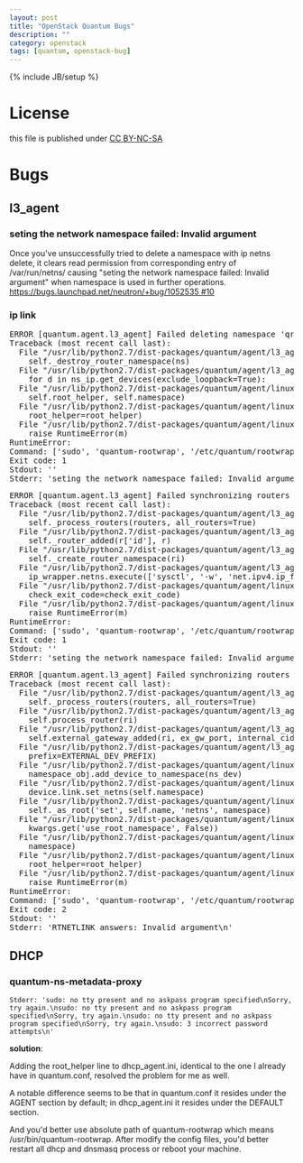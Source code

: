 ```yaml
---
layout: post
title: "OpenStack Quantum Bugs"
description: ""
category: openstack
tags: [quantum, openstack-bug]
---
```

{% include JB/setup %}
# License
this file is published under [CC BY-NC-SA](http://creativecommons.org/licenses/by-nc-sa/3.0/)

# Bugs
## l3_agent
### seting the network namespace failed: Invalid argument
Once you've unsuccessfully tried to delete a namespace with ip netns delete,
it clears read permission from corresponding entry of /var/run/netns/ causing "seting the network namespace failed: Invalid argument" when namespace is used in further operations. [https://bugs.launchpad.net/neutron/+bug/1052535 #10](https://bugs.launchpad.net/neutron/+bug/1052535)

### ip link
<pre>ERROR [quantum.agent.l3_agent] Failed deleting namespace 'qrouter-ca26e546-384e-48fb-a55f-a632e632c855'
Traceback (most recent call last):
  File "/usr/lib/python2.7/dist-packages/quantum/agent/l3_agent.py", line 187, in _destroy_router_namespaces
    self._destroy_router_namespace(ns)
  File "/usr/lib/python2.7/dist-packages/quantum/agent/l3_agent.py", line 193, in _destroy_router_namespace
    for d in ns_ip.get_devices(exclude_loopback=True):
  File "/usr/lib/python2.7/dist-packages/quantum/agent/linux/ip_lib.py", line 73, in get_devices
    self.root_helper, self.namespace)
  File "/usr/lib/python2.7/dist-packages/quantum/agent/linux/ip_lib.py", line 58, in _execute
    root_helper=root_helper)
  File "/usr/lib/python2.7/dist-packages/quantum/agent/linux/utils.py", line 61, in execute
    raise RuntimeError(m)
RuntimeError:
Command: ['sudo', 'quantum-rootwrap', '/etc/quantum/rootwrap.conf', 'ip', 'netns', 'exec', 'qrouter-ca26e546-384e-48fb-a55f-a632e632c855', 'ip', '-o', 'link', 'list']
Exit code: 1
Stdout: ''
Stderr: 'seting the network namespace failed: Invalid argument\n'</pre>

<pre>ERROR [quantum.agent.l3_agent] Failed synchronizing routers
Traceback (most recent call last):
  File "/usr/lib/python2.7/dist-packages/quantum/agent/l3_agent.py", line 673, in _sync_routers_task
    self._process_routers(routers, all_routers=True)
  File "/usr/lib/python2.7/dist-packages/quantum/agent/l3_agent.py", line 653, in _process_routers
    self._router_added(r['id'], r)
  File "/usr/lib/python2.7/dist-packages/quantum/agent/l3_agent.py", line 230, in _router_added
    self._create_router_namespace(ri)
  File "/usr/lib/python2.7/dist-packages/quantum/agent/l3_agent.py", line 208, in _create_router_namespace
    ip_wrapper.netns.execute(['sysctl', '-w', 'net.ipv4.ip_forward=1'])
  File "/usr/lib/python2.7/dist-packages/quantum/agent/linux/ip_lib.py", line 414, in execute
    check_exit_code=check_exit_code)
  File "/usr/lib/python2.7/dist-packages/quantum/agent/linux/utils.py", line 61, in execute
    raise RuntimeError(m)
RuntimeError:
Command: ['sudo', 'quantum-rootwrap', '/etc/quantum/rootwrap.conf', 'ip', 'netns', 'exec', 'qrouter-ca26e546-384e-48fb-a55f-a632e632c855', 'sysctl', '-w', 'net.ipv4.ip_forward=1']
Exit code: 1
Stdout: ''
Stderr: 'seting the network namespace failed: Invalid argument\n'</pre>

<pre>ERROR [quantum.agent.l3_agent] Failed synchronizing routers
Traceback (most recent call last):
  File "/usr/lib/python2.7/dist-packages/quantum/agent/l3_agent.py", line 672, in _sync_routers_task
    self._process_routers(routers, all_routers=True)
  File "/usr/lib/python2.7/dist-packages/quantum/agent/l3_agent.py", line 655, in _process_routers
    self.process_router(ri)
  File "/usr/lib/python2.7/dist-packages/quantum/agent/l3_agent.py", line 323, in process_router
    self.external_gateway_added(ri, ex_gw_port, internal_cidrs)
  File "/usr/lib/python2.7/dist-packages/quantum/agent/l3_agent.py", line 414, in external_gateway_added
    prefix=EXTERNAL_DEV_PREFIX)
  File "/usr/lib/python2.7/dist-packages/quantum/agent/linux/interface.py", line 191, in plug
    namespace_obj.add_device_to_namespace(ns_dev)
  File "/usr/lib/python2.7/dist-packages/quantum/agent/linux/ip_lib.py", line 129, in add_device_to_namespace
    device.link.set_netns(self.namespace)
  File "/usr/lib/python2.7/dist-packages/quantum/agent/linux/ip_lib.py", line 192, in set_netns
    self._as_root('set', self.name, 'netns', namespace)
  File "/usr/lib/python2.7/dist-packages/quantum/agent/linux/ip_lib.py", line 167, in _as_root
    kwargs.get('use_root_namespace', False))
  File "/usr/lib/python2.7/dist-packages/quantum/agent/linux/ip_lib.py", line 47, in _as_root
    namespace)
  File "/usr/lib/python2.7/dist-packages/quantum/agent/linux/ip_lib.py", line 58, in _execute
    root_helper=root_helper)
  File "/usr/lib/python2.7/dist-packages/quantum/agent/linux/utils.py", line 61, in execute
    raise RuntimeError(m)
RuntimeError:
Command: ['sudo', 'quantum-rootwrap', '/etc/quantum/rootwrap.conf', 'ip', 'link', 'set', 'qg-52405136-74', 'netns', 'qrouter-c5b2ccd9-94b7-4191-8c22-3df32dc26192']
Exit code: 2
Stdout: ''
Stderr: 'RTNETLINK answers: Invalid argument\n'</pre>

## DHCP
### quantum-ns-metadata-proxy

    Stderr: 'sudo: no tty present and no askpass program specified\nSorry, try again.\nsudo: no tty present and no askpass program specified\nSorry, try again.\nsudo: no tty present and no askpass program specified\nSorry, try again.\nsudo: 3 incorrect password attempts\n'

**solution**:

Adding the root_helper line to dhcp_agent.ini, identical to the one I
already have in quantum.conf, resolved the problem for me as well.

A notable difference seems to be that in quantum.conf it resides under
the AGENT section by default; in dhcp_agent.ini it resides under the
DEFAULT section.

And you'd better use absolute path of quantum-rootwrap which means /usr/bin/quantum-rootwrap. After modify the config files, you'd better restart all dhcp and dnsmasq process or reboot your machine.
